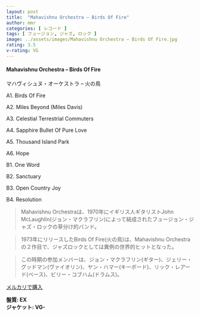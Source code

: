 ```yaml
---
layout: post
title:  "Mahavishnu Orchestra – Birds Of Fire"
author: mmr
categories: [ レコード ]
tags: [ フュージョン, ジャズ, ロック ]
image: ../assets/images/Mahavishnu Orchestra – Birds Of Fire.jpg
rating: 3.5
v-rating: VG
---
```


#### Mahavishnu Orchestra – Birds Of Fire

マハヴィシュヌ・オーケストラ – 火の鳥

A1. Birds Of Fire

A2. Miles Beyond (Miles Davis)

A3. Celestial Terrestrial Commuters

A4. Sapphire Bullet Of Pure Love

A5. Thousand Island Park

A6. Hope

B1. One Word

B2. Sanctuary

B3. Open Country Joy

B4. Resolution

> Mahavishnu Orchestraは、1970年にイギリス人ギタリストJohn McLaughlin(ジョン・マクラフリン)によって結成されたフュージョン・ジャズ・ロックの草分け的バンド。

> 1973年にリリースしたBirds Of Fire(火の鳥)は、Mahavishnu Orchestraの２作目で、ジャズロックとしては異例の世界的ヒットとなった。

> この時期の参加メンバーは、ジョン・マクラフリン(ギター)、ジェリー・グッドマン(ヴァイオリン)、ヤン・ハマー(キーボード)、リック・レアード(ベース)、ビリー・コブハム(ドラムス)。

[メルカリで購入](https://jp.mercari.com/item/m23380322375)

<div class="mt-4 mb-4 d-flex align-items-center">
<strong class="mr-1">盤質: EX</strong>
</div>
<div class="mt-4 mb-4 d-flex align-items-center">
<strong class="mr-1">ジャケット: VG-</strong>
</div>
